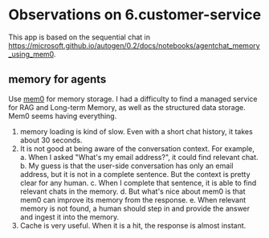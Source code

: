 # Observations on 6.customer-service

This app is based on the sequential chat in <https://microsoft.github.io/autogen/0.2/docs/notebooks/agentchat_memory_using_mem0>.

## memory for agents

Use [mem0](https://mem0.ai/) for memory storage. I had a difficulty to find a managed service for RAG and Long-term Memory, as well as the structured data storage. Mem0 seems having everything.

1. memory loading is kind of slow. Even with a short chat history, it takes about 30 seconds.
2. It is not good at being aware of the conversation context. For example,
  a. When I asked "What's my email address?", it could find relevant chat.
  b. My guess is that the user-side conversation has only an email address, but it is not in a complete sentence. But the context is pretty clear for any human.
  c. When I complete that sentence, it is able to find relevant chats in the memory.
  d. But what's nice about mem0 is that mem0 can improve its memory from the response.
  e. When relevant memory is not found, a human should step in and provide the answer and ingest it into the memory.
3. Cache is very useful. When it is a hit, the response is almost instant.
